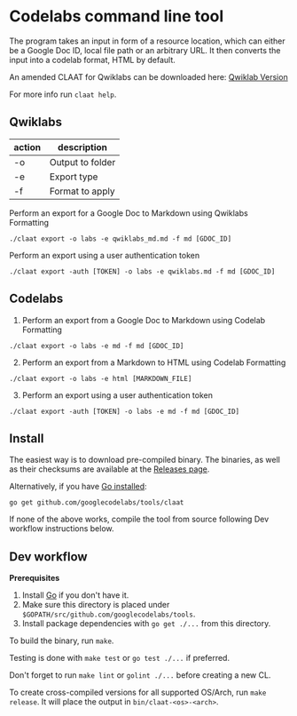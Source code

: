 # Codelabs command line tool

The program takes an input in form of a resource location,
which can either be a Google Doc ID, local file path or an arbitrary URL.
It then converts the input into a codelab format, HTML by default.

An amended CLAAT for Qwiklabs can be downloaded here:
[Qwiklab Version](https://storage.cloud.google.com/cmdlinezero-releases/claat/latest/claat-linux-latest.zip)


For more info run `claat help`.


## Qwiklabs

| action | description |
|--------|-------------|
| -o     | Output to folder |
| -e     | Export type |
| -f     | Format to apply |



Perform an export for a Google Doc to Markdown using Qwiklabs Formatting
```
./claat export -o labs -e qwiklabs_md.md -f md [GDOC_ID]
```

Perform an export using a user authentication token
```
./claat export -auth [TOKEN] -o labs -e qwiklabs.md -f md [GDOC_ID]
```

## Codelabs

1. Perform an export from a Google Doc to Markdown using Codelab Formatting
```
./claat export -o labs -e md -f md [GDOC_ID]
```

2. Perform an export from a Markdown to HTML using Codelab Formatting
```
./claat export -o labs -e html [MARKDOWN_FILE]
```

3. Perform an export using a user authentication token
```
./claat export -auth [TOKEN] -o labs -e md -f md [GDOC_ID]
```

## Install

The easiest way is to download pre-compiled binary.
The binaries, as well as their checksums are available at the
[Releases page](https://github.com/googlecodelabs/tools/releases/latest).

Alternatively, if you have [Go installed](https://golang.org/doc/install):

    go get github.com/googlecodelabs/tools/claat

If none of the above works, compile the tool from source following Dev workflow
instructions below.

## Dev workflow

**Prerequisites**

1. Install [Go](https://golang.org/dl/) if you don't have it.
2. Make sure this directory is placed under
   `$GOPATH/src/github.com/googlecodelabs/tools`.
3. Install package dependencies with `go get ./...` from this directory.

To build the binary, run `make`.

Testing is done with `make test` or `go test ./...` if preferred.

Don't forget to run `make lint` or `golint ./...` before creating a new CL.

To create cross-compiled versions for all supported OS/Arch, run `make release`.
It will place the output in `bin/claat-<os>-<arch>`.


